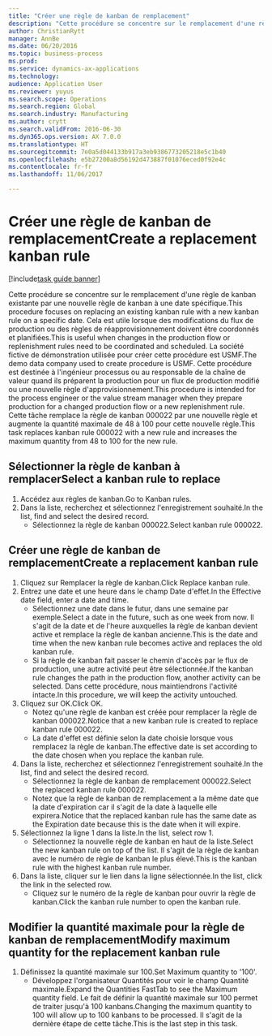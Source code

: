 ```yaml
--- 
title: "Créer une règle de kanban de remplacement"
description: "Cette procédure se concentre sur le remplacement d'une règle de kanban existante par une nouvelle règle de kanban à une date spécifique."
author: ChristianRytt
manager: AnnBe
ms.date: 06/20/2016
ms.topic: business-process
ms.prod: 
ms.service: dynamics-ax-applications
ms.technology: 
audience: Application User
ms.reviewer: yuyus
ms.search.scope: Operations
ms.search.region: Global
ms.search.industry: Manufacturing
ms.author: crytt
ms.search.validFrom: 2016-06-30
ms.dyn365.ops.version: AX 7.0.0
ms.translationtype: HT
ms.sourcegitcommit: 7e0a5d044133b917a3eb9386773205218e5c1b40
ms.openlocfilehash: e5b27200a8d56192d473887f01076eced0f92e4c
ms.contentlocale: fr-fr
ms.lasthandoff: 11/06/2017

---
```

# <a name="create-a-replacement-kanban-rule"></a><span data-ttu-id="d428d-103">Créer une règle de kanban de remplacement</span><span class="sxs-lookup"><span data-stu-id="d428d-103">Create a replacement kanban rule</span></span>

[!include[task guide banner](../../includes/task-guide-banner.md)]

<span data-ttu-id="d428d-104">Cette procédure se concentre sur le remplacement d'une règle de kanban existante par une nouvelle règle de kanban à une date spécifique.</span><span class="sxs-lookup"><span data-stu-id="d428d-104">This procedure focuses on replacing an existing kanban rule with a new kanban rule on a specific date.</span></span> <span data-ttu-id="d428d-105">Cela est utile lorsque des modifications du flux de production ou des règles de réapprovisionnement doivent être coordonnés et planifiées.</span><span class="sxs-lookup"><span data-stu-id="d428d-105">This is useful when changes in the production flow or replenishment rules need to be coordinated and scheduled.</span></span> <span data-ttu-id="d428d-106">La société fictive de démonstration utilisée pour créer cette procédure est USMF.</span><span class="sxs-lookup"><span data-stu-id="d428d-106">The demo data company used to create procedure is USMF.</span></span> <span data-ttu-id="d428d-107">Cette procédure est destinée à l'ingénieur processus ou au responsable de la chaîne de valeur quand ils préparent la production pour un flux de production modifié ou une nouvelle règle d'approvisionnement.</span><span class="sxs-lookup"><span data-stu-id="d428d-107">This procedure is intended for the process engineer or the value stream manager when they prepare production for a changed production flow or a new replenishment rule.</span></span> <span data-ttu-id="d428d-108">Cette tâche remplace la règle de kanban 000022 par une nouvelle règle et augmente la quantité maximale de 48 à 100 pour cette nouvelle règle.</span><span class="sxs-lookup"><span data-stu-id="d428d-108">This task replaces kanban rule 000022 with a new rule and increases the maximum quantity from 48 to 100 for the new rule.</span></span>


## <a name="select-a-kanban-rule-to-replace"></a><span data-ttu-id="d428d-109">Sélectionner la règle de kanban à remplacer</span><span class="sxs-lookup"><span data-stu-id="d428d-109">Select a kanban rule to replace</span></span>
1. <span data-ttu-id="d428d-110">Accédez aux règles de kanban.</span><span class="sxs-lookup"><span data-stu-id="d428d-110">Go to Kanban rules.</span></span>
2. <span data-ttu-id="d428d-111">Dans la liste, recherchez et sélectionnez l'enregistrement souhaité.</span><span class="sxs-lookup"><span data-stu-id="d428d-111">In the list, find and select the desired record.</span></span>
    * <span data-ttu-id="d428d-112">Sélectionnez la règle de kanban 000022.</span><span class="sxs-lookup"><span data-stu-id="d428d-112">Select kanban rule 000022.</span></span>  

## <a name="create-a-replacement-kanban-rule"></a><span data-ttu-id="d428d-113">Créer une règle de kanban de remplacement</span><span class="sxs-lookup"><span data-stu-id="d428d-113">Create a replacement kanban rule</span></span>
1. <span data-ttu-id="d428d-114">Cliquez sur Remplacer la règle de kanban.</span><span class="sxs-lookup"><span data-stu-id="d428d-114">Click Replace kanban rule.</span></span>
2. <span data-ttu-id="d428d-115">Entrez une date et une heure dans le champ Date d'effet.</span><span class="sxs-lookup"><span data-stu-id="d428d-115">In the Effective date field, enter a date and time.</span></span>
    * <span data-ttu-id="d428d-116">Sélectionnez une date dans le futur, dans une semaine par exemple.</span><span class="sxs-lookup"><span data-stu-id="d428d-116">Select a date in the future, such as one week from now.</span></span> <span data-ttu-id="d428d-117">Il s'agit de la date et de l'heure auxquelles la règle de kanban devient active et remplace la règle de kanban ancienne.</span><span class="sxs-lookup"><span data-stu-id="d428d-117">This is the date and time when the new kanban rule becomes active and replaces the old kanban rule.</span></span>  
    * <span data-ttu-id="d428d-118">Si la règle de kanban fait passer le chemin d'accès par le flux de production, une autre activité peut être sélectionnée.</span><span class="sxs-lookup"><span data-stu-id="d428d-118">If the kanban rule changes the path in the production flow,  another activity can be selected.</span></span>  <span data-ttu-id="d428d-119">Dans cette procédure, nous maintiendrons l'activité intacte.</span><span class="sxs-lookup"><span data-stu-id="d428d-119">In this procedure, we will keep the activity untouched.</span></span>  
3. <span data-ttu-id="d428d-120">Cliquez sur OK.</span><span class="sxs-lookup"><span data-stu-id="d428d-120">Click OK.</span></span>
    * <span data-ttu-id="d428d-121">Notez qu'une règle de kanban est créée pour remplacer la règle de kanban 000022.</span><span class="sxs-lookup"><span data-stu-id="d428d-121">Notice that a new kanban rule is created to replace kanban rule 000022.</span></span>  
    * <span data-ttu-id="d428d-122">La date d'effet est définie selon la date choisie lorsque vous remplacez la règle de kanban.</span><span class="sxs-lookup"><span data-stu-id="d428d-122">The effective date is set according to the date chosen when you replace the kanban rule.</span></span>  
4. <span data-ttu-id="d428d-123">Dans la liste, recherchez et sélectionnez l'enregistrement souhaité.</span><span class="sxs-lookup"><span data-stu-id="d428d-123">In the list, find and select the desired record.</span></span>
    * <span data-ttu-id="d428d-124">Sélectionnez la règle de kanban de remplacement 000022.</span><span class="sxs-lookup"><span data-stu-id="d428d-124">Select the replaced kanban rule 000022.</span></span>  
    * <span data-ttu-id="d428d-125">Notez que la règle de kanban de remplacement a la même date que la date d'expiration car il s'agit de la date à laquelle elle expirera.</span><span class="sxs-lookup"><span data-stu-id="d428d-125">Notice that the replaced kanban rule has the same date as the Expiration date because this is the date when it will expire.</span></span>  
5. <span data-ttu-id="d428d-126">Sélectionnez la ligne 1 dans la liste.</span><span class="sxs-lookup"><span data-stu-id="d428d-126">In the list, select row 1.</span></span>
    * <span data-ttu-id="d428d-127">Sélectionnez la nouvelle règle de kanban en haut de la liste.</span><span class="sxs-lookup"><span data-stu-id="d428d-127">Select the new kanban rule on top of the list.</span></span> <span data-ttu-id="d428d-128">Il s'agit de la règle de kanban avec le numéro de règle de kanban le plus élevé.</span><span class="sxs-lookup"><span data-stu-id="d428d-128">This is the kanban rule with the highest kanban rule number.</span></span>  
6. <span data-ttu-id="d428d-129">Dans la liste, cliquer sur le lien dans la ligne sélectionnée.</span><span class="sxs-lookup"><span data-stu-id="d428d-129">In the list, click the link in the selected row.</span></span>
    * <span data-ttu-id="d428d-130">Cliquez sur le numéro de la règle de kanban pour ouvrir la règle de kanban.</span><span class="sxs-lookup"><span data-stu-id="d428d-130">Click the kanban rule number to open the kanban rule.</span></span>  

## <a name="modify-maximum-quantity-for-the-replacement-kanban-rule"></a><span data-ttu-id="d428d-131">Modifier la quantité maximale pour la règle de kanban de remplacement</span><span class="sxs-lookup"><span data-stu-id="d428d-131">Modify maximum quantity for the replacement kanban rule</span></span>
1. <span data-ttu-id="d428d-132">Définissez la quantité maximale sur 100.</span><span class="sxs-lookup"><span data-stu-id="d428d-132">Set Maximum quantity to '100'.</span></span>
    * <span data-ttu-id="d428d-133">Développez l'organisateur Quantités pour voir le champ Quantité maximale.</span><span class="sxs-lookup"><span data-stu-id="d428d-133">Expand the Quantities FastTab to see the Maximum quantity field.</span></span> <span data-ttu-id="d428d-134">Le fait de définir la quantité maximale sur 100 permet de traiter jusqu'à 100 kanbans.</span><span class="sxs-lookup"><span data-stu-id="d428d-134">Changing the maximum quantity to 100 will allow up to 100 kanbans to be processed.</span></span>    <span data-ttu-id="d428d-135">Il s'agit de la dernière étape de cette tâche.</span><span class="sxs-lookup"><span data-stu-id="d428d-135">This is the last step in this task.</span></span>  


